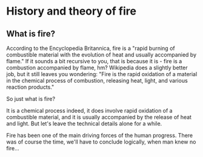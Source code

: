 # History and theory of fire

## What is fire?

According to the Encyclopedia Britannica, fire is a "rapid burning of combustible material with the evolution of heat and usually accompanied by flame." If it sounds a bit recursive to you, that is because it is - fire is a combustion accompanied by flame, hm? Wikipedia does a slightly better job, but it still leaves you wondering: "Fire is the rapid oxidation of a material in the chemical process of combustion, releasing heat, light, and various reaction products."

So just what is fire?

It is a chemical process indeed, it does involve rapid oxidation of a combustible material, and it is usually accompanied by the release of heat and light. But let's leave the technical details alone for a while.

Fire has been one of the main driving forces of the human progress. There was of course the time, we'll have to conclude logically, when man knew no fire...

